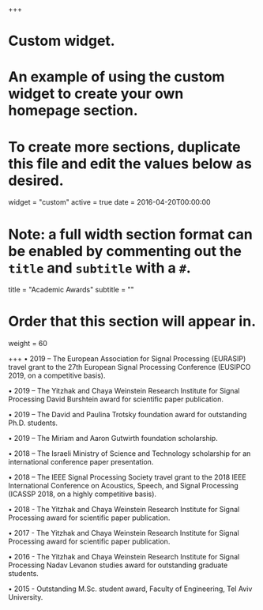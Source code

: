 +++
# Custom widget.
# An example of using the custom widget to create your own homepage section.
# To create more sections, duplicate this file and edit the values below as desired.
widget = "custom"
active = true
date = 2016-04-20T00:00:00

# Note: a full width section format can be enabled by commenting out the `title` and `subtitle` with a `#`.
title = "Academic Awards"
subtitle = ""

# Order that this section will appear in.
weight = 60

+++
•	2019 – The European Association for Signal Processing (EURASIP) travel grant to the 27th European Signal Processing Conference (EUSIPCO 2019, on a competitive basis).

•	2019 – The Yitzhak and Chaya Weinstein Research Institute for Signal Processing David Burshtein award for scientific paper publication.

•	2019 – The David and Paulina Trotsky foundation award for outstanding Ph.D. students.

• 2019 – The Miriam and Aaron Gutwirth foundation scholarship.

•	2018 – The Israeli Ministry of Science and Technology scholarship for an international conference paper presentation.

•	2018 – The IEEE Signal Processing Society travel grant to the 2018 IEEE International Conference on Acoustics, Speech, and Signal Processing (ICASSP 2018, on a highly competitive basis).

•	2018 - The Yitzhak and Chaya Weinstein Research Institute for Signal Processing award for scientific paper publication.

•	2017 - The Yitzhak and Chaya Weinstein Research Institute for Signal Processing award for scientific paper publication.

•	2016 - The Yitzhak and Chaya Weinstein Research Institute for Signal Processing Nadav Levanon studies award for outstanding graduate students.

•	2015 - Outstanding M.Sc. student award, Faculty of Engineering, Tel Aviv University.
